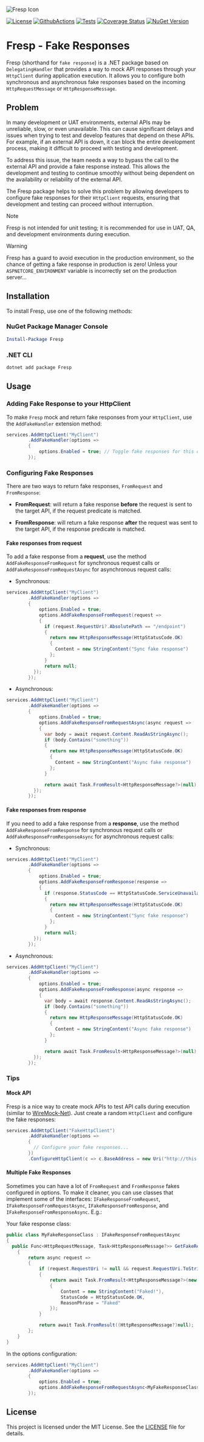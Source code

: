 ![Fresp Icon](./resources/icon.png)

[![License](https://img.shields.io/badge/license-MIT-green)](./LICENSE)
[![GithubActions](https://github.com/Adolfok3/fresp/actions/workflows/main.yml/badge.svg)](https://github.com/Adolfok3/fresp/actions)
[![Tests](https://rife2.com/tests-badge/badge/com.uwyn/tests-badge)](https://github.com/Adolfok3/Fresp/actions/workflows/main.yml)
[![Coverage Status](https://coveralls.io/repos/github/Adolfok3/Fresp/badge.svg?branch=main)](https://coveralls.io/github/Adolfok3/Fresp?branch=main)
[![NuGet Version](https://img.shields.io/nuget/vpre/fresp)](https://www.nuget.org/packages/fresp)

# Fresp - Fake Responses

Fresp (shorthand for `fake response`) is a .NET package based on `DelegatingHandler` that provides a way to mock API responses through your `HttpClient` during application execution. It allows you to configure both synchronous and asynchronous fake responses based on the incoming `HttpRequestMessage` or `HttpResponseMessage`.

## Problem

In many development or UAT environments, external APIs may be unreliable, slow, or even unavailable. This can cause significant delays and issues when trying to test and develop features that depend on these APIs. For example, if an external API is down, it can block the entire development process, making it difficult to proceed with testing and development.

To address this issue, the team needs a way to bypass the call to the external API and provide a fake response instead. This allows the development and testing to continue smoothly without being dependent on the availability or reliability of the external API.

The Fresp package helps to solve this problem by allowing developers to configure fake responses for their `HttpClient` requests, ensuring that development and testing can proceed without interruption.

> [!NOTE]
> Fresp is not intended for unit testing; it is recommended for use in UAT, QA, and development environments during execution.

> [!WARNING]
> Fresp has a guard to avoid execution in the production environment, so the chance of getting a fake response in production is zero! Unless your `ASPNETCORE_ENVIRONMENT` variable is incorrectly set on the production server...

## Installation

To install Fresp, use one of the following methods:

### NuGet Package Manager Console

```powershell
Install-Package Fresp
```

### .NET CLI

```bash
dotnet add package Fresp
```

## Usage

### Adding Fake Response to your HttpClient

To make `Fresp` mock and return fake responses from your `HttpClient`, use the `AddFakeHandler` extension method:

```csharp
services.AddHttpClient("MyClient")
        .AddFakeHandler(options =>
        {
            options.Enabled = true; // Toggle fake responses for this client. It is recommended to use this in conjunction with configuration settings from appsettings.json to enable/disable easily
        });
```

### Configuring Fake Responses

There are two ways to return fake responses, `FromRequest` and `FromResponse`:

- **FromRequest**: will return a fake response <b>before</b> the request is sent to the target API, if the request predicate is matched.

- **FromResponse**: will return a fake response <b>after</b> the request was sent to the target API, if the response predicate is matched.

#### Fake responses from request

To add a fake response from a <b>request</b>, use the method `AddFakeResponseFromRequest` for synchronous request calls or `AddFakeResponseFromRequestAsync` for asynchronous request calls:

- Synchronous:
```csharp
services.AddHttpClient("MyClient")
        .AddFakeHandler(options =>
        {
            options.Enabled = true;
            options.AddFakeResponseFromRequest(request =>
            {
              if (request.RequestUri?.AbsolutePath == "/endpoint")
              {
                return new HttpResponseMessage(HttpStatusCode.OK)
                {
                  Content = new StringContent("Sync fake response")
                };
              }
              return null;
          });
        });
```
- Asynchronous:
```csharp
services.AddHttpClient("MyClient")
        .AddFakeHandler(options =>
        {
            options.Enabled = true;
            options.AddFakeResponseFromRequestAsync(async request =>
            {
              var body = await request.Content.ReadAsStringAsync();
              if (body.Contains("something"))
              {
                return new HttpResponseMessage(HttpStatusCode.OK)
                {
                  Content = new StringContent("Async fake response")
                };
              }

              return await Task.FromResult<HttpResponseMessage?>(null);
          });
        });
```

#### Fake responses from response

If you need to add a fake response from a <b>response</b>, use the method `AddFakeResponseFromResponse` for synchronous request calls or `AddFakeResponseFromResponseAsync` for asynchronous request calls:

- Synchronous:
```csharp
services.AddHttpClient("MyClient")
        .AddFakeHandler(options =>
        {
            options.Enabled = true;
            options.AddFakeResponseFromResponse(response =>
            {
              if (response.StatusCode == HttpStatusCode.ServiceUnavailable)
              {
                return new HttpResponseMessage(HttpStatusCode.OK)
                {
                  Content = new StringContent("Sync fake response")
                };
              }
              return null;
          });
        });
```
- Asynchronous:
```csharp
services.AddHttpClient("MyClient")
        .AddFakeHandler(options =>
        {
            options.Enabled = true;
            options.AddFakeResponseFromResponse(async response =>
            {
              var body = await response.Content.ReadAsStringAsync();
              if (body.Contains("something"))
              {
                return new HttpResponseMessage(HttpStatusCode.OK)
                {
                  Content = new StringContent("Async fake response")
                };
              }

              return await Task.FromResult<HttpResponseMessage?>(null);
          });
        });
```

### Tips

#### Mock API
Fresp is a nice way to create mock APIs to test API calls during execution (similar to [WireMock-Net](https://github.com/WireMock-Net/WireMock.Net)). Just create a random `HttpClient` and configure the fake responses:

```csharp
services.AddHttpClient("FakeHttpClient")
        .AddFakeHandler(options =>
        {
          // Configure your fake responses...
        })
        .ConfigureHttpClient(c => c.BaseAddress = new Uri("http://this-api-does-not-exist.com"));
```

#### Multiple Fake Responses

Sometimes you can have a lot of `FromRequest` and `FromResponse` fakes configured in options. To make it cleaner, you can use classes that implement some of the interfaces: `IFakeResponseFromRequest`, `IFakeResponseFromRequestAsync`, `IFakeResponseFromResponse`, and `IFakeResponseFromResponseAsync`. E.g.:

Your fake response class:
```csharp
public class MyFakeResponseClass : IFakeResponseFromRequestAsync
{
  public Func<HttpRequestMessage, Task<HttpResponseMessage?>> GetFakeResponseFromRequestAsync()
    {
        return async request =>
        {
            if (request.RequestUri != null && request.RequestUri.ToString().EndsWith("/must-fake-2") && request.Method == HttpMethod.Get)
            {
                return await Task.FromResult<HttpResponseMessage?>(new HttpResponseMessage
                {
                    Content = new StringContent("Faked!"),
                    StatusCode = HttpStatusCode.OK,
                    ReasonPhrase = "Faked"
                });
            }

            return await Task.FromResult((HttpResponseMessage?)null);
        };
    }
}
```

In the options configuration:
```csharp
services.AddHttpClient("MyClient")
        .AddFakeHandler(options =>
        {
            options.Enabled = true;
            options.AddFakeResponseFromRequestAsync<MyFakeResponseClass>();
        });
```

## License

This project is licensed under the MIT License. See the [LICENSE](LICENSE) file for details.
